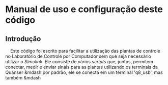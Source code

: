# Manual de uso e configuração deste código

## Introdução

&nbsp;&nbsp;&nbsp;&nbsp;Este código foi escrito para facilitar a utilização das plantas de controle no Laboratório de Controle por Computador sem que seja necessário utilizar o _Simulink_. Ele consiste de vários _scripts_ que, juntos, permitem conectar, medir e enviar sinais para as plantas utilizando os terminais da Quanser &mdash por padrão, ele se conecta em um terminal 'q8_usb', mas também &mdash
